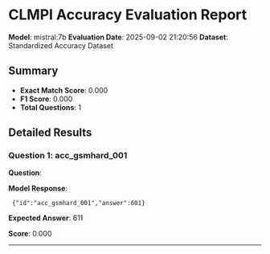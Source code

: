 # CLMPI Accuracy Evaluation Report

**Model**: mistral:7b
**Evaluation Date**: 2025-09-02 21:20:56
**Dataset**: Standardized Accuracy Dataset

## Summary

- **Exact Match Score**: 0.000
- **F1 Score**: 0.000
- **Total Questions**: 1

## Detailed Results

### Question 1: acc_gsmhard_001

**Question**: 

**Model Response**: 
```
 {"id":"acc_gsmhard_001","answer":601}
```

**Expected Answer**: 611

**Score**: 0.000

---
